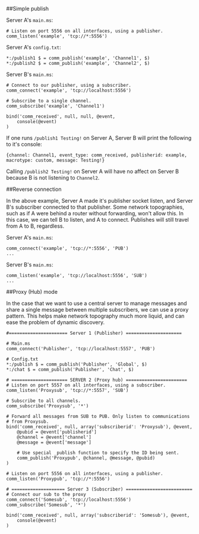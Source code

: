 ##Simple publish

Server A's `main.ms`:
	
    # Listen on port 5556 on all interfaces, using a publisher.
    comm_listen('example', 'tcp://*:5556')

Server A's `config.txt`:

    *:/publish1 $ = comm_publish('example', 'Channel1', $)
    *:/publish2 $ = comm_publish('example', 'Channel2', $)

Server B's `main.ms`:

    # Connect to our publisher, using a subscriber.
    comm_connect('example', 'tcp://localhost:5556')

    # Subscribe to a single channel.
    comm_subscribe('example', 'Channel1')

    bind('comm_received', null, null, @event,
        console(@event)
    )

If one runs `/publish1 Testing!` on Server A, Server B will print the following 
to it's console:

    {channel: Channel1, event_type: comm_received, publisherid: example, macrotype: custom, message: Testing!}

Calling `/publish2 Testing!` on Server A will have no affect on Server B because 
B is not listening to `Channel2`.

##Reverse connection

In the above example, Server A made it's publisher socket listen, and Server B's 
subscriber connected to that publisher. Some network topographies, such as if A 
were behind a router without forwarding, won't allow this. In this case, we can 
tell B to listen, and A to connect. Publishes will still travel from A to B, 
regardless.

Server A's `main.ms`:

    comm_connect('example', 'tcp://*:5556', 'PUB')
    ...

Server B's `main.ms`:

    comm_listen('example', 'tcp://localhost:5556', 'SUB')
    ...

##Proxy (Hub) mode

In the case that we want to use a central server to manage messages and share a 
single message between multiple subscribers, we can use a proxy pattern. This 
helps make network topography much more liquid, and can ease the problem of 
dynamic discovery.
	
    #====================== Server 1 (Publisher) =====================

    # Main.ms
    comm_connect('Publisher', 'tcp://localhost:5557', 'PUB')

    # Config.txt
    *:/publish $ = comm_publish('Publisher', 'Global', $)
    *:/chat $ = comm_publish('Publisher', 'Chat', $)

    # ===================== SERVER 2 (Proxy hub) =======================
    # Listen on port 5557 on all interfaces, using a subscriber.
    comm_listen('Proxysub', 'tcp://*:5557', 'SUB')

    # Subscribe to all channels.
    comm_subscribe('Proxysub', '*')

    # Forward all messages from SUB to PUB. Only listen to communications
    # from Proxysub.
    bind('comm_received', null, array('subscriberid': 'Proxysub'), @event,
        @pubid = @event['publisherid']
        @channel = @event['channel']
        @message = @event['message']

        # Use special _publish function to specify the ID being sent.
        comm_publish('Proxypub', @channel, @message, @pubid)
    )

    # Listen on port 5556 on all interfaces, using a publisher.
    comm_listen('Proxypub', 'tcp://*:5556')

    # ==================== Server 3 (Subscriber) =========================
    # Connect our sub to the proxy
    comm_connect('Somesub', 'tcp://localhost:5556')
    comm_subscribe('Somesub', '*')

    bind('comm_received', null, array('subscriberid': 'Somesub'), @event,
        console(@event)
    )